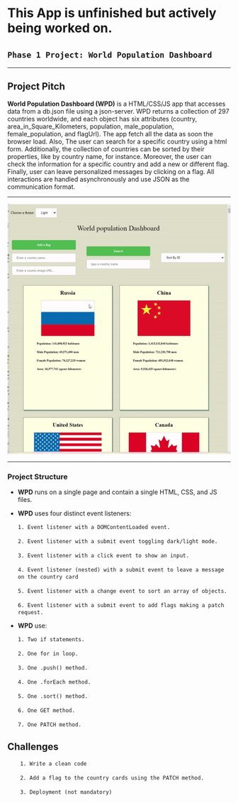 # This App is unfinished but actively being worked on.


## `Phase 1 Project: World Population Dashboard`


---
## Project Pitch

**World Population Dashboard (WPD)** is a HTML/CSS/JS app that accesses data from a db.json file using a     json-server. WPD returns a collection of 297 countries worldwide, and each object has six attributes (country, area_in_Square_Kilometers, population, male_population, female_population, and flagUrl). The app fetch all the data as soon the browser load. Also,  The user can search for a specific country using a html form. Additionally, the collection of countries can be sorted by their properties, like by country name, for instance. Moreover, the user can check the information for a specific country and add a new or different flag. Finally, user can leave personalized messages by clicking on a flag. All interactions are handled asynchronously and use JSON as the communication format.
 
---

![how this app works](https://github.com/hcoco1/Phase1_app/blob/main/phase_1_app.gif?raw=true) 
 
---
### Project Structure

* **WPD** runs on a single page and contain a single HTML, CSS, and JS files.

* **WPD** uses four distinct event listeners:

      1. Event listener with a DOMContentLoaded event.
      
      2. Event listener with a submit event toggling dark/light mode.  
      
      3. Event listener with a click event to show an input.
      
      4. Event listener (nested) with a submit event to leave a message on the country card
      
      5. Event listener with a change event to sort an array of objects.
      
      6. Event listener with a submit event to add flags making a patch request.
      
      
* **WPD** use:

      1. Two if statements.
      
      2. One for in loop.  
      
      3. One .push() method.
      
      4. One .forEach method.
      
      5. One .sort() method.
      
      6. One GET method.
      
      7. One PATCH method.
      
      
##  Challenges

        1. Write a clean code
        
        2. Add a flag to the country cards using the PATCH method.
        
        3. Deployment (not mandatory)

